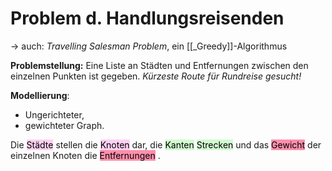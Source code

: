 # Problem d. Handlungsreisenden

-> auch: _Travelling Salesman Problem_, ein [[_Greedy]]-Algorithmus

**Problemstellung:** Eine Liste an Städten und Entfernungen zwischen den einzelnen Punkten ist gegeben. 
*Kürzeste Route für Rundreise gesucht!*


**Modellierung**: 
- Ungerichteter,
- gewichteter Graph. 

Die <mark style="background: #FFB8EBA6;">Städte</mark> stellen die <mark style="background: #FFB8EBA6;">Knoten</mark> dar, die <mark style="background: #BBFABBA6;">Kanten</mark> <mark style="background: #BBFABBA6;">Strecken</mark> und das <mark style="background: #FF5582A6;">Gewicht</mark> der einzelnen Knoten die <mark style="background: #FF5582A6;">Entfernungen</mark> .

